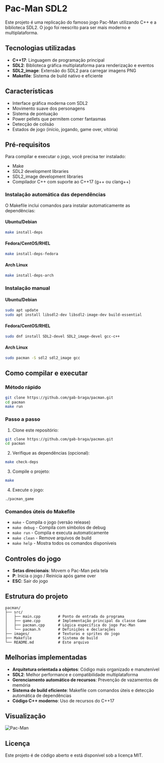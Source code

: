 # Pac-Man SDL2

Este projeto é uma replicação do famoso jogo Pac-Man utilizando C++ e a biblioteca SDL2.
O jogo foi reescrito para ser mais moderno e multiplataforma.

## Tecnologias utilizadas

* **C++17**: Linguagem de programação principal
* **SDL2**: Biblioteca gráfica multiplataforma para renderização e eventos
* **SDL2_image**: Extensão do SDL2 para carregar imagens PNG
* **Makefile**: Sistema de build nativo e eficiente

## Características

* Interface gráfica moderna com SDL2
* Movimento suave dos personagens
* Sistema de pontuação
* Power pellets que permitem comer fantasmas
* Detecção de colisão
* Estados de jogo (início, jogando, game over, vitória)

## Pré-requisitos

Para compilar e executar o jogo, você precisa ter instalado:

* Make
* SDL2 development libraries
* SDL2_image development libraries
* Compilador C++ com suporte ao C++17 (g++ ou clang++)

### Instalação automática das dependências

O Makefile inclui comandos para instalar automaticamente as dependências:

#### Ubuntu/Debian
```bash
make install-deps
```

#### Fedora/CentOS/RHEL
```bash
make install-deps-fedora
```

#### Arch Linux
```bash
make install-deps-arch
```

### Instalação manual

#### Ubuntu/Debian
```bash
sudo apt update
sudo apt install libsdl2-dev libsdl2-image-dev build-essential
```

#### Fedora/CentOS/RHEL
```bash
sudo dnf install SDL2-devel SDL2_image-devel gcc-c++
```

#### Arch Linux
```bash
sudo pacman -S sdl2 sdl2_image gcc
```

## Como compilar e executar

### Método rápido
```bash
git clone https://github.com/gab-braga/pacman.git
cd pacman
make run
```

### Passo a passo

1. Clone este repositório:
```bash
git clone https://github.com/gab-braga/pacman.git
cd pacman
```

2. Verifique as dependências (opcional):
```bash
make check-deps
```

3. Compile o projeto:
```bash
make
```

4. Execute o jogo:
```bash
./pacman_game
```

### Comandos úteis do Makefile

* `make` - Compila o jogo (versão release)
* `make debug` - Compila com símbolos de debug
* `make run` - Compila e executa automaticamente
* `make clean` - Remove arquivos de build
* `make help` - Mostra todos os comandos disponíveis

## Controles do jogo

* **Setas direcionais**: Movem o Pac-Man pela tela
* **P**: Inicia o jogo / Reinicia após game over
* **ESC**: Sair do jogo

## Estrutura do projeto

```
pacman/
├── src/
│   ├── main.cpp        # Ponto de entrada do programa
│   ├── game.cpp        # Implementação principal da classe Game
│   ├── pacman.cpp      # Lógica específica do jogo Pac-Man
│   └── pacman.h        # Definições e declarações
├── images/             # Texturas e sprites do jogo
├── Makefile            # Sistema de build
└── README.md           # Este arquivo
```

## Melhorias implementadas

* **Arquitetura orientada a objetos**: Código mais organizado e manutenível
* **SDL2**: Melhor performance e compatibilidade multiplataforma
* **Gerenciamento automático de recursos**: Prevenção de vazamentos de memória
* **Sistema de build eficiente**: Makefile com comandos úteis e detecção automática de dependências
* **Código C++ moderno**: Uso de recursos do C++17

## Visualização

![Pac-Man](https://github.com/gab-braga/pacman/blob/master/pacman.gif)

## Licença

Este projeto é de código aberto e está disponível sob a licença MIT.